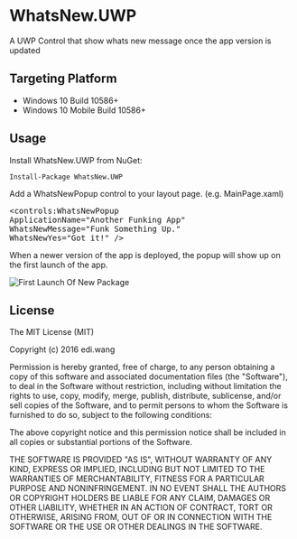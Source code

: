 # WhatsNew.UWP
A UWP Control that show whats new message once the app version is updated
 
Targeting Platform
------------
- Windows 10 Build 10586+
- Windows 10 Mobile Build 10586+

Usage
-----------

Install WhatsNew.UWP from NuGet:

`
Install-Package WhatsNew.UWP
`

Add a WhatsNewPopup control to your layout page. (e.g. MainPage.xaml)

<pre>
&lt;controls:WhatsNewPopup 
ApplicationName=&quot;Another Funking App&quot; 
WhatsNewMessage=&quot;Funk Something Up.&quot; 
WhatsNewYes=&quot;Got it!&quot; /&gt;
</pre>

When a newer version of the app is deployed, the popup will show up on the first launch of the app.

![First Launch Of New Package](https://raw.githubusercontent.com/EdiWang/WhatsNew.UWP/master/Screenshots/1.png)

License
--------------------

The MIT License (MIT)

Copyright (c) 2016 edi.wang

Permission is hereby granted, free of charge, to any person obtaining a copy
of this software and associated documentation files (the "Software"), to deal
in the Software without restriction, including without limitation the rights
to use, copy, modify, merge, publish, distribute, sublicense, and/or sell
copies of the Software, and to permit persons to whom the Software is
furnished to do so, subject to the following conditions:

The above copyright notice and this permission notice shall be included in all
copies or substantial portions of the Software.

THE SOFTWARE IS PROVIDED "AS IS", WITHOUT WARRANTY OF ANY KIND, EXPRESS OR
IMPLIED, INCLUDING BUT NOT LIMITED TO THE WARRANTIES OF MERCHANTABILITY,
FITNESS FOR A PARTICULAR PURPOSE AND NONINFRINGEMENT. IN NO EVENT SHALL THE
AUTHORS OR COPYRIGHT HOLDERS BE LIABLE FOR ANY CLAIM, DAMAGES OR OTHER
LIABILITY, WHETHER IN AN ACTION OF CONTRACT, TORT OR OTHERWISE, ARISING FROM,
OUT OF OR IN CONNECTION WITH THE SOFTWARE OR THE USE OR OTHER DEALINGS IN THE
SOFTWARE.